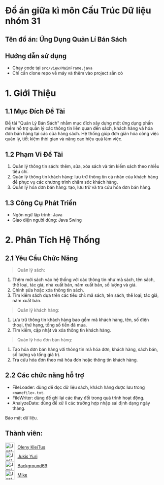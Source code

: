 # Đồ án giữa kì môn Cấu Trúc Dữ liệu nhóm 31
## Tên đồ án: Ứng Dụng Quản Lí Bán Sách

## Hướng dẫn sử dụng
 - Chạy code tại ```src/view/MainFrame.java```
 - Chỉ cần clone repo về máy và thêm vào project sẵn có
# 1. Giới Thiệu
## 1.1 Mục Đích Đề Tài
Đề tài "Quản Lý Bán Sách" nhằm mục đích xây dựng một ứng dụng phần mềm hỗ trợ quản lý các thông tin liên quan đến sách, khách hàng và hóa đơn bán hàng tại các cửa hàng sách. Hệ thống giúp đơn giản hóa công việc quản lý, tiết kiệm thời gian và nâng cao hiệu quả làm việc.

## 1.2 Phạm Vi Đề Tài
<ol>
   <li> Quản lý thông tin sách: thêm, sửa, xóa sách và tìm kiếm sách theo nhiều tiêu chí.</li>
   <li> Quản lý thông tin khách hàng: lưu trữ thông tin cá nhân của khách hàng để phục vụ các chương trình chăm sóc khách hàng.</li>
   <li> Quản lý hóa đơn bán hàng: tạo, lưu trữ và tra cứu hóa đơn bán hàng.</li>
</ol>

## 1.3 Công Cụ Phát Triển

- Ngôn ngữ lập trình: Java
- Giao diện người dùng: Java Swing

# 2. Phân Tích Hệ Thống

## 2.1 Yêu Cầu Chức Năng

> Quản lý sách:
<ol>
 <li>Thêm mới sách vào hệ thống với các thông tin như mã sách, tên sách, thể loại, tác giả, nhà xuất bản, năm xuất bản, số lượng và giá.</li>
 <li>Chỉnh sửa hoặc xóa thông tin sách.</li>
 <li>Tìm kiếm sách dựa trên các tiêu chí: mã sách, tên sách, thể loại, tác giả, năm xuất bản.</li>
</ol>

> Quản lý khách hàng:

<ol>
 <li>Lưu trữ thông tin khách hàng bao gồm mã khách hàng, tên, số điện thoại, thứ hạng, tổng số tiền đã mua.</li>
 <li>Tìm kiếm, cập nhật và xóa thông tin khách hàng.</li>
</ol>

> Quản lý hóa đơn bán hàng:

<ol>
 <li>Tạo hóa đơn bán hàng với thông tin mã hóa đơn, khách hàng, sách bán, số lượng và tổng giá trị.</li>
 <li>Tra cứu hóa đơn theo mã hóa đơn hoặc thông tin khách hàng.</li>
</ol>

## 2.2 Các chức năng hỗ trợ
- FileLoader: dùng để đọc dữ liệu sách, khách hàng được lưu trong ```<namefile>.txt```.
- FileWriter: dùng để ghi lại các thay đổi trong quá trình hoạt động.
- AnalyzeDate: dùng để xử lí các trường hợp nhập sai định dạng ngày tháng.


Bảo mật dữ liệu.
## Thành viên:
<div style="align-items: center; display: flex; gap: 2%"><img src="https://avatars.githubusercontent.com/u/162453856?s=400&u=7522f67c34b968c07bd6ab268a589245189de299&v=4" alt="Just Github avt" height="30" > <a href=https://github.com/kleitusOleny>Oleny KleiTus</a> </div> 
<div style="align-items: center; display: flex; gap: 2%"><img src="https://avatars.githubusercontent.com/u/145794983?v=4" alt="Just Github avt" height="30" > <a href=https://github.com/JukisYuri>Jukis Yuri</a> </div> 
<div style="align-items: center; display: flex; gap: 2%"><img src="https://avatars.githubusercontent.com/u/163015310?v=4" alt="Just Github avt" height="30" > <a href=https://github.com/Background69>Background69</a> </div> 
<div style="align-items: center; display: flex; gap: 2%"><img src="https://avatars.githubusercontent.com/u/188865554?v=4" alt="Just Github avt" height="30" > <a href=https://github.com/MikeOlala>Mike</a> </div> 
